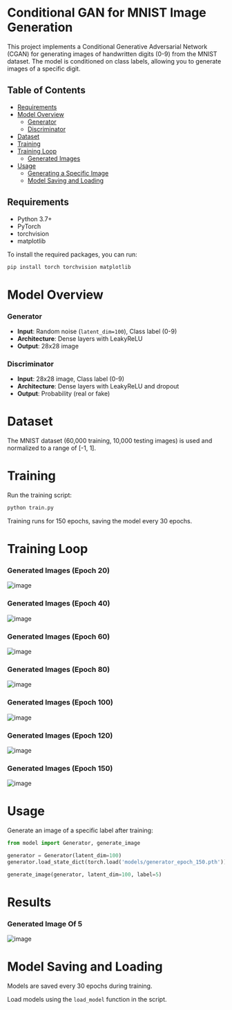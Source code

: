 # Conditional GAN for MNIST Image Generation

This project implements a Conditional Generative Adversarial Network (CGAN) for generating images of handwritten digits (0-9) from the MNIST dataset. The model is conditioned on class labels, allowing you to generate images of a specific digit.

## Table of Contents
- [Requirements](#requirements)
- [Model Overview](#model-overview)
  - [Generator](#generator)
  - [Discriminator](#discriminator)
- [Dataset](#dataset)
- [Training](#training)
- [Training Loop](#training-loop)
  - [Generated Images](#generated-images)
- [Usage](#usage)
  - [Generating a Specific Image](#generating-a-specific-image)
  - [Model Saving and Loading](#model-saving-and-loading)

## Requirements

- Python 3.7+
- PyTorch
- torchvision
- matplotlib

To install the required packages, you can run:

```bash
pip install torch torchvision matplotlib

```
# Model Overview

### Generator
- **Input**: Random noise (`latent_dim=100`), Class label (0-9)
- **Architecture**: Dense layers with LeakyReLU
- **Output**: 28x28 image

### Discriminator
- **Input**: 28x28 image, Class label (0-9)
- **Architecture**: Dense layers with LeakyReLU and dropout
- **Output**: Probability (real or fake)

# Dataset

The MNIST dataset (60,000 training, 10,000 testing images) is used and normalized to a range of [-1, 1].

# Training

Run the training script:

```bash
python train.py

```

Training runs for 150 epochs, saving the model every 30 epochs.

# Training Loop

### Generated Images (Epoch 20)

![image](https://github.com/user-attachments/assets/3a967a20-993b-4c5f-95ed-8393a50349ee)

### Generated Images (Epoch 40)

![image](https://github.com/user-attachments/assets/71cab690-b5d8-4d5a-b11e-756a17cd1567)

### Generated Images (Epoch 60)

![image](https://github.com/user-attachments/assets/736564d3-ae89-4118-b579-2db282fefe02)

### Generated Images (Epoch 80)

![image](https://github.com/user-attachments/assets/5e4917ea-10f8-4b6b-aa18-399c5d561fc5)

### Generated Images (Epoch 100)

![image](https://github.com/user-attachments/assets/ffc838cb-869e-48d0-9eb1-516731927e06)

### Generated Images (Epoch 120)

![image](https://github.com/user-attachments/assets/66aa92d1-46f6-4a20-82b5-0d7aa223c9b2)

### Generated Images (Epoch 150)

![image](https://github.com/user-attachments/assets/5e1ad0c0-e61a-4a6e-82be-2d008dbe36a6)

# Usage

Generate an image of a specific label after training:

```python
from model import Generator, generate_image

generator = Generator(latent_dim=100)
generator.load_state_dict(torch.load('models/generator_epoch_150.pth'))

generate_image(generator, latent_dim=100, label=5)

```
# Results

### Generated Image Of 5

![image](https://github.com/user-attachments/assets/00a9680f-e169-413b-bed1-af55a8a9263d)


# Model Saving and Loading

Models are saved every 30 epochs during training.  

Load models using the `load_model` function in the script.

